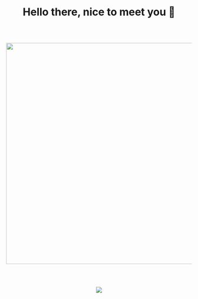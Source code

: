 <h1 align="center">Hello there, nice to meet you 👋</h1>
<br/><br/>
<p align="center">
  <img width="600" height="600" src="https://cdn39.picsart.com/147366079000202.png">
</p>
<br/><br/>
<p align="center">
  <img src="https://profile-counter.glitch.me/Abhayaku/count.svg">
</p>
